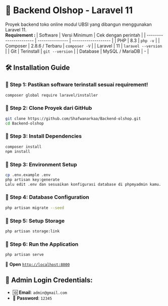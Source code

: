 # 🛒 Backend Olshop - Laravel 11
Proyek backend toko online modul UBSI yang dibangun menggunakan Laravel 11. <br>
<b>Requirement : </b>
| Software               | Versi Minimum   | Cek dengan perintah |
| ---------------------- | --------------- | ------------------- |
| PHP                    | 8.3             | `php -v`            |
| Composer               | 2.8.6 / Terbaru | `composer -V`       |
| Laravel                | 11              | `laravel --version` |
| Git                    | Terinstall      | `git --version`     |
| Database               | MySQL / MariaDB | -                   |

## 🛠️ Installation Guide

### 🔹 Step 1: Pastikan software terinstall sesuai requirement!
```bash
composer global require laravel/installer
```
### 🔹 Step 2: Clone Proyek dari GitHub
```bash
git clone https://github.com/Shafwanarkaa/Backend-olshop.git
cd Backend-olshop
```
### 🔹 Step 3: Install Dependencies
```bash
composer install
npm install
```
### 🔹 Step 3: Environment Setup
```bash
cp .env.example .env
php artisan key:generate
Lalu edit .env dan sesuaikan konfigurasi database di phpmyadmin kamu.
```
### 🔹 Step 4: Database Configuration
```bash
php artisan migrate --seed
```
### 🔹 Step 5: Setup Storage
```bash
php artisan storage:link
```
### 🔹 Step 6: Run the Application
```bash
php artisan serve
```

🔗 **Open** [`http://localhost:8000`](http://localhost:8000)

## 🔐 Admin Login Credentials:

- 🆔 **Email**: `admin@gmail.com`  
- 🔑 **Password**: `12345`
